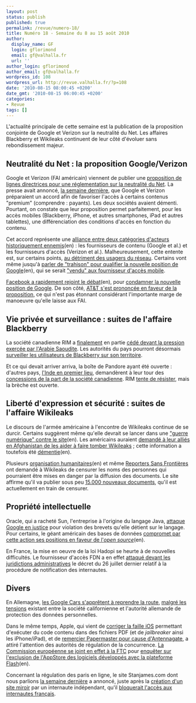 ```yaml
---
layout: post
status: publish
published: true
permalink: /revue/numero-18/
title: Numéro 18 - Semaine du 8 au 15 août 2010
author:
  display_name: GF
  login: gflorimond
  email: gf@valhalla.fr
  url: ''
author_login: gflorimond
author_email: gf@valhalla.fr
wordpress_id: 108
wordpress_url: http://revue.valhalla.fr/?p=108
date: '2010-08-15 08:00:45 +0200'
date_gmt: '2010-08-15 06:00:45 +0200'
categories:
- Revue
tags: []
---
```

<p>L'actualité principale de cette semaine est la publication de la proposition conjointe de Google et Verizon sur la neutralité du Net. Les affaires Blackberry et Wikileaks continuent de leur côté d'évoluer sans rebondissement majeur.</p>
<h2>Neutralité du Net : la proposition Google/Verizon</h2>
<p>Google et Verizon (FAI américain) viennent de publier une <a href="http://www.valhalla.fr/2010/08/14/observations-proposition-google-verizon-neutralite-du-net/">proposition de lignes directrices pour une réglementation sur la neutralité du Net</a>. La presse avait annoncé, <a href="http://revue.valhalla.fr/numeros/17/">la semaine dernière</a>, que Google et Verizon préparaient un accord afin de favoriser l'accès à certains contenus "premium" (comprendre : payants). Les deux sociétés avaient démenti. Pourtant, on constate que leur proposition permet parfaitement, pour les accès mobiles (Blackberry, iPhone, et autres smartphones, iPad et autres tablettes), une différenciation des conditions d'accès en fonction du contenu.</p>
<p>Cet accord représente une <a href="http://blogs.law.harvard.edu/infolaw/2010/08/10/google-defection-netneut/">alliance entre deux catégories d'acteurs historiquement ennemis</a><span class="lang">(en)</span> : les fournisseurs de contenu (Google et al.) et les fournisseurs d'accès (Verizon et al.). Malheureusement, cette entente est, sur certains points, <a href="http://www.eff.org/deeplinks/2010/08/google-verizon-netneutrality">au détriment des usagers du réseau</a>. Certains vont même jusqu'à <a href="http://arstechnica.com/telecom/news/2010/08/a-paper-trail-of-betrayal-googles-net-neutrality-collapse.ars">parler de "trahison" pour qualifier la nouvelle position de Google</a><span class="lang">(en)</span>, qui se serait <a href="http://www.lemonde.fr/technologies/article/2010/08/11/google-accuse-de-s-etre-vendu-aux-operateurs-mobile_1398000_651865.html">"vendu" aux fournisseur d'accès mobile</a>.</p>
<p><a href="http://www.nytimes.com/2010/08/12/technology/12net.html">Facebook a rapidement rejoint le débat</a><span class="lang">(en)</span>, pour <a href="http://www.lemonde.fr/technologies/article/2010/08/12/neutralite-du-net-facebook-critique-google-et-verizon_1398401_651865.html">condamner la nouvelle position de Google</a>. De son côté, <a href="http://www.zdnet.fr/actualites/neutralite-du-net-at-t-satisfait-de-la-proposition-de-google-et-verizon-facebook-beaucoup-moins-39753853.htm">AT&T s'est prononcée en faveur de la proposition</a>, ce qui n'est pas étonnant considérant l'importante marge de manoeuvre qu'elle laisse aux FAI.</p>
<h2>Vie privée et surveillance : suites de l'affaire Blackberry</h2>
<p>La société canadienne RIM a <a href="http://revue.valhalla.fr/numeros/17/">finalement</a> en partie <a href="http://www.lemondeinformatique.fr/actualites/lire-rim-cede-a-certaines-demandes-de-l-arabie-saoudite-maj-31347.html">cédé devant la pression exercée par l'Arabie Saoudite</a>. Les autorités du pays pourront désormais <a href="http://www.lemonde.fr/technologies/article/2010/08/11/blackberry-rim-fait-de-nouvelles-concessions-a-l-arabie-saoudite_1397784_651865.html">surveiller les utilisateurs de Blackberry sur son territoire</a>.</p>
<p>Et ce qui devait arriver arriva, la boîte de Pandore ayant été ouverte : d'autres pays, <a href="http://www.pcinpact.com/actu/news/58767-inde-rim-blackberry-blocage-arabie-saoudite.htm">l'Inde en premier lieu</a>, demandèrent à leur tour des <a href="http://www.lemonde.fr/technologies/article/2010/08/12/l-inde-exige-a-son-tour-l-acces-aux-donnees-chiffrees-des-blackberry_1398432_651865.html">concessions de la part de la société canadienne</a>. RIM <a href="http://arstechnica.com/gadgets/news/2010/08/rim-no-special-deals-for-countries-seeking-blackberry-access.ars">tente de résister</a>, mais la brèche est ouverte. </p>
<h2>Liberté d'expression et sécurité : suites de l'affaire Wikileaks</h2>
<p>Le discours de l'armée américaine à l'encontre de Wikileaks continue de se durcir. Certains suggèrent même qu'elle devrait se lancer dans une <a href="http://www.wired.com/threatlevel/2010/08/cyberwar-wikileaks/">"guerre numérique" contre le site</a><span class="lang">(en)</span>. Les américains auraient <a href="http://www.lemonde.fr/technologies/article/2010/08/11/les-etats-unis-demandent-a-leurs-allies-de-les-aider-a-stopper-wikileaks_1398092_651865.html">demandé à leur alliés en Afghanistan de les aider à faire tomber Wikileaks</a> ; cette information a toutefois été <a href="http://news.cnet.com/8301-31921_3-20013507-281.html">démentie</a><span class="lang">(en)</span>.</p>
<p>Plusieurs <a href="http://atwar.blogs.nytimes.com/2010/08/10/rights-groups-join-call-for-wikileaks-to-censor-afghan-files/">organisation humanitaires</a><span class="lang">(en)</span> et même <a href="http://www.pcinpact.com/actu/news/58783-rsf-wikileaks-presse-journalisme-internet.htm">Reporters Sans Frontières</a> ont demandé à Wikileaks de censurer les noms des personnes qui pourraient être mises en danger par la diffusion des documents. Le site affirme qu'il va publier sous peu <a href="http://www.lemonde.fr/technologies/article/2010/08/13/wikileaks-prevoit-de-diffuser-15-000-nouveaux-rapports-militaires_1398522_651865.html">15.000 nouveaux documents</a>, qu'il est actuellement en train de censurer.</p>
<h2>Propriété intellectuelle</h2>
<p>Oracle, qui a racheté Sun, l'entreprise à l'origine du langage Java, <a href="http://www.lemonde.fr/technologies/article/2010/08/13/oracle-porte-plainte-contre-google_1398558_651865.html">attaque Google en justice</a> pour violation des brevets qu'elle détient sur le langage. Pour certains, le géant américain des bases de données <a href="http://arstechnica.com/open-source/news/2010/08/oracles-java-lawsuit-undermines-its-open-source-credibility.ars">compromet par cette action ses positions en faveur de l'<i>open source</i></a><span class="lang">(en)</span>.</p>
<p>En France, la mise en oeuvre de la loi Hadopi se heurte à de nouvelles difficultés. Le fournisseur d'accès FDN a en effet <a href="http://www.numerama.com/magazine/16483-le-conseil-d-etat-saisi-en-urgence-pour-suspendre-l-hadopi.html">attaqué devant les juridictions administratives</a> le décret du 26 juillet dernier relatif à la procédure de notification des internautes.</p>
<h2>Divers</h2>
<p>En Allemagne, <a href="http://www.numerama.com/magazine/16460-malgre-la-polemique-google-veut-lancer-street-view-en-allemagne.html">les Google Cars s'apprêtent à reprendre la route</a>, <a href="http://www.zdnet.fr/actualites/malgre-l-animosite-des-autorites-google-lancera-street-view-en-allemagne-en-2010-39753772.htm">malgré les tensions</a> existant entre la société californienne et l'autorité allemande de protection des données personnelles. </p>
<p>Dans le même temps, Apple, qui vient de <a href="http://www.lemonde.fr/technologies/article/2010/08/12/apple-corrige-une-faille-de-securite-majeure_1398200_651865.html">corriger la faille iOS</a> permettant d'exécuter du code contenu dans des fichiers PDF (et de <i>jailbreaker</i> ainsi les iPhone/iPad), et de <a href="http://www.lemonde.fr/technologies/article/2010/08/08/le-concepteur-de-l-antenne-de-l-iphone-demissionne_1396904_651865.html">remercier Papermaster pour cause d'Antennagate</a>, a attiré l'attention des autorités de régulation de la concurrence. <a href="http://www.pcinpact.com/actu/news/58733-apple-flash-commission-europeenne-ftc.htm">La Commission européenne se joint en effet à la FTC</a> pour <a href="http://www.nypost.com/p/news/business/eu_ftc_probing_apple_policies_oMCMaVHb9hMMgoyErHK2kK#ixzz0wCHMdXKw">enquêter sur l'exclusion de l'AppStore des logiciels développés avec la plateforme Flash</a><span class="lang">(en)</span>.</p>
<p>Concernant la régulation des paris en ligne, le site Stanjames.com dont nous parlions <a href="http://revue.valhalla.fr/numeros/17/">la semaine dernière</a> a annoncé, juste après la <a href="http://www.numerama.com/magazine/16478-deja-un-site-miroir-pour-contourner-le-filtrage-de-l-arjel.html">création d'un site miroir</a> par un internaute indépendant, qu'il <a href="http://www.pcinpact.com/actu/news/58745-stanjames-blocage-compte-arjel-france.htm">bloquerait l'accès aux internautes français</a>.</p>
